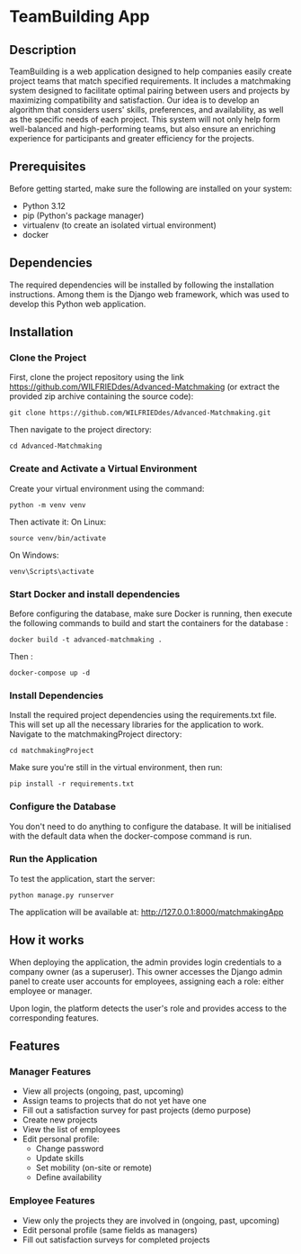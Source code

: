 # TeamBuilding App

## Description
TeamBuilding is a web application designed to help companies easily create project teams that match specified requirements. It includes a matchmaking system designed to facilitate optimal pairing between users and projects by maximizing compatibility and satisfaction. Our idea is to develop an algorithm that considers users' skills, preferences, and availability, as well as the specific needs of each project.
This system will not only help form well-balanced and high-performing teams, but also ensure an enriching experience for participants and greater efficiency for the projects.

## Prerequisites
Before getting started, make sure the following are installed on your system:
- Python 3.12
- pip (Python's package manager)
- virtualenv (to create an isolated virtual environment)
- docker

## Dependencies
The required dependencies will be installed by following the installation instructions. Among them is the Django web framework, which was used to develop this Python web application.

## Installation

### Clone the Project
First, clone the project repository using the link https://github.com/WILFRIEDdes/Advanced-Matchmaking (or extract the provided zip archive containing the source code):

    git clone https://github.com/WILFRIEDdes/Advanced-Matchmaking.git

Then navigate to the project directory:

    cd Advanced-Matchmaking

### Create and Activate a Virtual Environment
Create your virtual environment using the command:

    python -m venv venv

Then activate it:
On Linux:

    source venv/bin/activate

On Windows:

    venv\Scripts\activate

### Start Docker and install dependencies
Before configuring the database, make sure Docker is running, then execute the following commands to build and start the containers for the database :

    docker build -t advanced-matchmaking .

Then :

    docker-compose up -d

### Install Dependencies
Install the required project dependencies using the requirements.txt file. This will set up all the necessary libraries for the application to work. Navigate to the matchmakingProject directory:

    cd matchmakingProject

Make sure you're still in the virtual environment, then run:

    pip install -r requirements.txt

### Configure the Database
You don't need to do anything to configure the database. It will be initialised with the default data when the docker-compose command is run.

### Run the Application
To test the application, start the server:

    python manage.py runserver

The application will be available at: http://127.0.0.1:8000/matchmakingApp

## How it works
When deploying the application, the admin provides login credentials to a company owner (as a superuser). This owner accesses the Django admin panel to create user accounts for employees, assigning each a role: either employee or manager.

Upon login, the platform detects the user's role and provides access to the corresponding features.

## Features

### Manager Features
- View all projects (ongoing, past, upcoming)
- Assign teams to projects that do not yet have one
- Fill out a satisfaction survey for past projects (demo purpose)
- Create new projects
- View the list of employees
- Edit personal profile:
    - Change password
    - Update skills
    - Set mobility (on-site or remote)
    - Define availability

### Employee Features
- View only the projects they are involved in (ongoing, past, upcoming)
- Edit personal profile (same fields as managers)
- Fill out satisfaction surveys for completed projects
